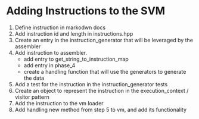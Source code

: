 # Adding Instructions to the SVM 

1) Define instruction in markodwn docs
2) Add instruction id and length in instructions.hpp
3) Create an entry in the instruction_generator that will be leveraged by the assembler
4) Add instruction to assembler.
    - add entry to get_string_to_instruction_map
    - add entry in phase_4 
    - create a handling function that will use the generators to generate the data
5) Add a test for the instruction in the instruction_generator tests
6) Create an object to represent the instruction in the execution_context / visitor pattern
7) Add the instruction to the vm loader
8) Add handling new method from step 5 to vm, and add its functionality 
